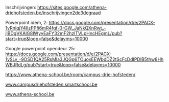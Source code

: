 Inschrijvingen: https://sites.google.com/athena-driehofsteden.be/inschrijvingen2de3degraad

Powerpoint idem, 2: https://docs.google.com/presentation/d/e/2PACX-1vRnIqjY4IIzPPfi6mR4fgf-0-GW_JaNkQXnRwt_-jlBDgVKAlG8IWyyEaFY32mF2hzlTVLpHncHEgmL/pub?start=true&loop=false&delayms=10000

Google powerpoint opendeur 25: https://docs.google.com/presentation/d/e/2PACX-1vSLv_-9OSD1QA25RsMla3JQGp6TOuoxEEWbdDZ2tScFcDdIPDIB5thw8HhWBJRdLg/pub?start=true&loop=false&delayms=10000

https://www.athena-school.be/room/campus-drie-hofsteden/

www.campusdriehofsteden.smartschool.be

www.athena-school.be
